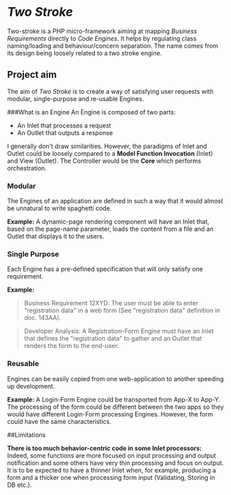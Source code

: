 # *Two Stroke*
Two-stroke is a PHP micro-framework aiming at mapping *Business Requirements* directly to *Code Engines*. It helps by regulating class naming/loading and behaviour/concern separation.
The name comes from its design being loosely related to a two stroke engine.

## Project aim
The aim of *Two Stroke* is to create a way of satisfying user requests with modular, single-purpose and re-usable Engines.

###What is an Engine
An Engine is composed of two parts:

  * An Inlet that processes a request
  * An Outlet that outputs a response

I generally don't draw similarities. However, the paradigms of Inlet and Outlet could be loosely compared to a **Model Function Invocation** (Inlet) and View (Outlet). The Controller would be the **Core** which performs orchestration.

### Modular
The Engines of an application are defined in such a way that it would almost be unnatural to write spaghetti code.

**Example:**
A dynamic-page rendering component will have an Inlet that, based on the page-name parameter, loads the content from a file and an Outlet that displays it to the users.

### Single Purpose
Each Engine has a pre-defined specification that will only satisfy one requirement.

**Example:**
>Business Requirement 12XYD: The user must be able to enter "registration data" in a web form (See "registration data" definition in doc. 143AA).

>Developer Analysis: A Registration-Form Engine must have an Inlet that defines the "registration data" to gather and an Outlet that renders the form to the end-user.

### Reusable
Engines can be easily copied from one web-application to another speeding up development.

**Example:**
A Login-Form Engine could be transported from App-X to App-Y. The processing of the form could be different between the two apps so they would have different Login-Form processing Engines. However, the form could have the same characteristics.

##Limitations

**There is too much behavior-centric code in some Inlet processors:** Indeed, some functions are more focused on input processing and output notification and some others have very thin processing and focus on output. It is to be expected to have a thinner Inlet when, for example, producing a form and a thicker one when processing form input (Validating, Storing in DB etc.).

